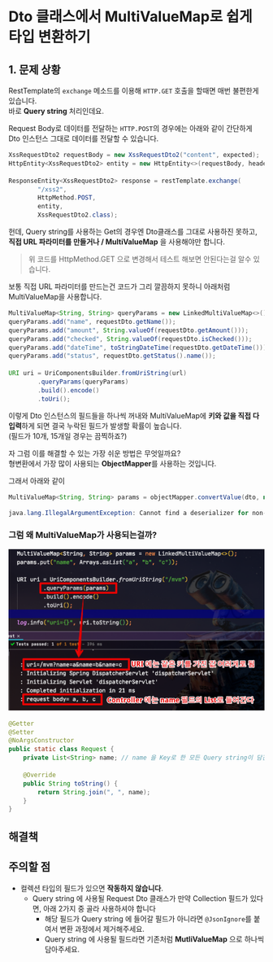 # Dto 클래스에서 MultiValueMap로 쉽게 타입 변환하기

## 1. 문제 상황

RestTemplate의 ```exchange``` 메소드를 이용해 ```HTTP.GET``` 호출을 할때면 매번 불편한게 있습니다.  
바로 **Query string** 처리인데요.  
  
Request Body로 데이터를 전달하는 ```HTTP.POST```의 경우에는 아래와 같이 간단하게 Dto 인스턴스 그대로 데이터를 전달할 수 있습니다.

```java
XssRequestDto2 requestBody = new XssRequestDto2("content", expected);
HttpEntity<XssRequestDto2> entity = new HttpEntity<>(requestBody, headers); // Dto 인스턴스를 그대로 HttpEntity 생성자로 주입 (Request Body로 등록된다)

ResponseEntity<XssRequestDto2> response = restTemplate.exchange(
        "/xss2",
        HttpMethod.POST,
        entity,
        XssRequestDto2.class);
```

헌데, Query string를 사용하는 Get의 경우엔 Dto클래스를 그대로 사용하진 못하고, **직접 URL 파라미터를 만들거나 / MultiValueMap** 을 사용해야만 합니다.  

> 위 코드를 HttpMethod.GET 으로 변경해서 테스트 해보면 안된다는걸 알수 있습니다.
  
보통 직접 URL 파라미터를 만드는건 코드가 그리 깔끔하지 못하니 아래처럼 MultiValueMap을 사용합니다.

```java
MultiValueMap<String, String> queryParams = new LinkedMultiValueMap<>();
queryParams.add("name", requestDto.getName());
queryParams.add("amount", String.valueOf(requestDto.getAmount()));
queryParams.add("checked", String.valueOf(requestDto.isChecked()));
queryParams.add("dateTime", toStringDateTime(requestDto.getDateTime()));
queryParams.add("status", requestDto.getStatus().name());

URI uri = UriComponentsBuilder.fromUriString(url)
        .queryParams(queryParams)
        .build().encode()
        .toUri();
```

이렇게 Dto 인스턴스의 필드들을 하나씩 꺼내와 MultiValueMap에 **키와 값을 직접 다 입력**하게 되면 결국 누락된 필드가 발생할 확률이 높습니다.  
(필드가 10개, 15개일 경우는 끔찍하죠?)  
  
자 그럼 이를 해결할 수 있는 가장 쉬운 방법은 무엇일까요?  
형변환에서 가장 많이 사용되는 **ObjectMapper**를 사용하는 것입니다.  
  
그래서 아래와 같이 

```java
MultiValueMap<String, String> params = objectMapper.convertValue(dto, new TypeReference<MultiValueMap<String, String>>() {});
```

```java
java.lang.IllegalArgumentException: Cannot find a deserializer for non-concrete Map type [map type; class org.springframework.util.MultiValueMap, [simple type, class java.lang.String] -> [collection type; class java.util.List, contains [simple type, class java.lang.String]]]
```

### 그럼 왜 MultiValueMap가 사용되는걸까?

![why-mvm](./images/why-mvm.png)

```java
@Getter
@Setter
@NoArgsConstructor
public static class Request {
    private List<String> name; // name 을 Key로 한 모든 Query string이 담긴다

    @Override
    public String toString() {
        return String.join(", ", name);
    }
}
```

## 해결책


## 주의할 점

* 컬렉션 타입의 필드가 있으면 **작동하지 않습니다**.
  * Query string 에 사용될 Request Dto 클래스가 만약 Collection 필드가 있다면, 아래 2가지 중 골라 사용하셔야 합니다
    * 해당 필드가 Query string 에 들어갈 필드가 아니라면 ```@JsonIgnore```를 붙여서 변환 과정에서 제거해주세요.
    * Query string 에 사용될 필드라면 기존처럼 **MutliValueMap** 으로 하나씩 담아주세요.